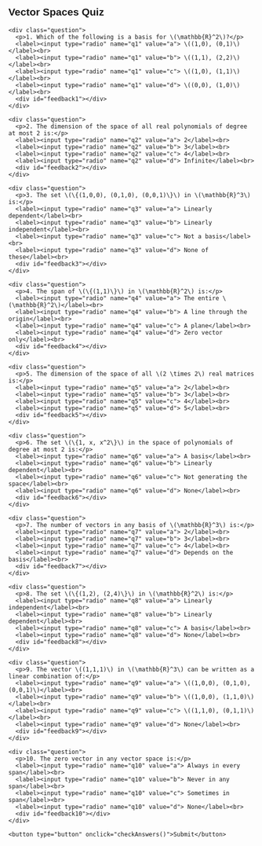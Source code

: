 
<html lang="en">
<head>
  <meta charset="UTF-8">
  <title>Vector Spaces Quiz</title>
  <script src="https://polyfill.io/v3/polyfill.min.js?features=es6"></script>
  <script id="MathJax-script" async
    src="https://cdn.jsdelivr.net/npm/mathjax@3/es5/tex-mml-chtml.js">
  </script>
  <style>
    body {
      font-family: Arial, sans-serif;
      margin: 20px;
    }
    .question {
      margin-bottom: 20px;
      padding: 10px;
      border: 1px solid #ddd;
      border-radius: 8px;
    }
    .correct {
      color: green;
      font-weight: bold;
    }
    .incorrect {
      color: red;
      font-weight: bold;
    }
    button {
      padding: 8px 16px;
      font-size: 16px;
      border-radius: 6px;
      cursor: pointer;
    }
  </style>
</head>
<body>
  <h2>Vector Spaces Quiz</h2>
  <form id="quizForm">
    
    <div class="question">
      <p>1. Which of the following is a basis for \(\mathbb{R}^2\)?</p>
      <label><input type="radio" name="q1" value="a"> \((1,0), (0,1)\)</label><br>
      <label><input type="radio" name="q1" value="b"> \((1,1), (2,2)\)</label><br>
      <label><input type="radio" name="q1" value="c"> \((1,0), (1,1)\)</label><br>
      <label><input type="radio" name="q1" value="d"> \((0,0), (1,0)\)</label><br>
      <div id="feedback1"></div>
    </div>

    <div class="question">
      <p>2. The dimension of the space of all real polynomials of degree at most 2 is:</p>
      <label><input type="radio" name="q2" value="a"> 2</label><br>
      <label><input type="radio" name="q2" value="b"> 3</label><br>
      <label><input type="radio" name="q2" value="c"> 4</label><br>
      <label><input type="radio" name="q2" value="d"> Infinite</label><br>
      <div id="feedback2"></div>
    </div>

    <div class="question">
      <p>3. The set \(\{(1,0,0), (0,1,0), (0,0,1)\}\) in \(\mathbb{R}^3\) is:</p>
      <label><input type="radio" name="q3" value="a"> Linearly dependent</label><br>
      <label><input type="radio" name="q3" value="b"> Linearly independent</label><br>
      <label><input type="radio" name="q3" value="c"> Not a basis</label><br>
      <label><input type="radio" name="q3" value="d"> None of these</label><br>
      <div id="feedback3"></div>
    </div>

    <div class="question">
      <p>4. The span of \(\{(1,1)\}\) in \(\mathbb{R}^2\) is:</p>
      <label><input type="radio" name="q4" value="a"> The entire \(\mathbb{R}^2\)</label><br>
      <label><input type="radio" name="q4" value="b"> A line through the origin</label><br>
      <label><input type="radio" name="q4" value="c"> A plane</label><br>
      <label><input type="radio" name="q4" value="d"> Zero vector only</label><br>
      <div id="feedback4"></div>
    </div>

    <div class="question">
      <p>5. The dimension of the space of all \(2 \times 2\) real matrices is:</p>
      <label><input type="radio" name="q5" value="a"> 2</label><br>
      <label><input type="radio" name="q5" value="b"> 3</label><br>
      <label><input type="radio" name="q5" value="c"> 4</label><br>
      <label><input type="radio" name="q5" value="d"> 5</label><br>
      <div id="feedback5"></div>
    </div>

    <div class="question">
      <p>6. The set \(\{1, x, x^2\}\) in the space of polynomials of degree at most 2 is:</p>
      <label><input type="radio" name="q6" value="a"> A basis</label><br>
      <label><input type="radio" name="q6" value="b"> Linearly dependent</label><br>
      <label><input type="radio" name="q6" value="c"> Not generating the space</label><br>
      <label><input type="radio" name="q6" value="d"> None</label><br>
      <div id="feedback6"></div>
    </div>

    <div class="question">
      <p>7. The number of vectors in any basis of \(\mathbb{R}^3\) is:</p>
      <label><input type="radio" name="q7" value="a"> 2</label><br>
      <label><input type="radio" name="q7" value="b"> 3</label><br>
      <label><input type="radio" name="q7" value="c"> 4</label><br>
      <label><input type="radio" name="q7" value="d"> Depends on the basis</label><br>
      <div id="feedback7"></div>
    </div>

    <div class="question">
      <p>8. The set \(\{(1,2), (2,4)\}\) in \(\mathbb{R}^2\) is:</p>
      <label><input type="radio" name="q8" value="a"> Linearly independent</label><br>
      <label><input type="radio" name="q8" value="b"> Linearly dependent</label><br>
      <label><input type="radio" name="q8" value="c"> A basis</label><br>
      <label><input type="radio" name="q8" value="d"> None</label><br>
      <div id="feedback8"></div>
    </div>

    <div class="question">
      <p>9. The vector \((1,1,1)\) in \(\mathbb{R}^3\) can be written as a linear combination of:</p>
      <label><input type="radio" name="q9" value="a"> \((1,0,0), (0,1,0), (0,0,1)\)</label><br>
      <label><input type="radio" name="q9" value="b"> \((1,0,0), (1,1,0)\)</label><br>
      <label><input type="radio" name="q9" value="c"> \((1,1,0), (0,1,1)\)</label><br>
      <label><input type="radio" name="q9" value="d"> None</label><br>
      <div id="feedback9"></div>
    </div>

    <div class="question">
      <p>10. The zero vector in any vector space is:</p>
      <label><input type="radio" name="q10" value="a"> Always in every span</label><br>
      <label><input type="radio" name="q10" value="b"> Never in any span</label><br>
      <label><input type="radio" name="q10" value="c"> Sometimes in span</label><br>
      <label><input type="radio" name="q10" value="d"> None</label><br>
      <div id="feedback10"></div>
    </div>

    <button type="button" onclick="checkAnswers()">Submit</button>
  </form>

  <script>
    const answers = {
      q1: "a",
      q2: "b",
      q3: "b",
      q4: "b",
      q5: "c",
      q6: "a",
      q7: "b",
      q8: "b",
      q9: "a",
      q10: "a"
    };

    function checkAnswers() {
      let score = 0;
      for (let i = 1; i <= 10; i++) {
        const q = "q" + i;
        const feedback = document.getElementById("feedback" + i);
        const selected = document.querySelector(`input[name=${q}]:checked`);
        if (selected) {
          if (selected.value === answers[q]) {
            score++;
            feedback.innerHTML = `<span class="correct">Correct ✔️</span>`;
          } else {
            feedback.innerHTML = `<span class="incorrect">Incorrect ✘ (Correct: ${answers[q]})</span>`;
          }
        } else {
          feedback.innerHTML = `<span class="incorrect">No answer selected ✘ (Correct: ${answers[q]})</span>`;
        }
      }
      alert("Your score: " + score + "/10");
    }
  </script>
</body>
</html>
